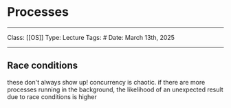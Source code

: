 # Processes
___
Class: [[OS]]
Type: Lecture
Tags: # 
Date: March 13th, 2025
___

## Race conditions
these don't always show up! concurrency is chaotic. if there are more processes running in the background, the likelihood of an unexpected result due to race conditions is higher